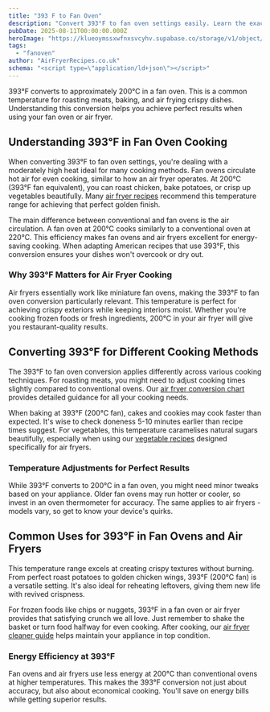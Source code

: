 ```yaml
---
title: "393 F to Fan Oven"
description: "Convert 393°F to fan oven settings easily. Learn the exact temperature and get air fryer cooking tips for perfect results every time."
pubDate: 2025-08-11T00:00:00.000Z
heroImage: "https://klueoymssxwfnxsvcyhv.supabase.co/storage/v1/object/public/md/393-f-to-fan-oven-bcb17337.png"
tags:
  - "fanoven"
author: "AirFryerRecipes.co.uk"
schema: "<script type=\"application/ld+json\"></script>"
---
```


<p>393°F converts to approximately 200°C in a fan oven. This is a common temperature for roasting meats, baking, and air frying crispy dishes. Understanding this conversion helps you achieve perfect results when using your fan oven or air fryer.</p>

<h2>Understanding 393°F in Fan Oven Cooking</h2>
<p>When converting 393°F to fan oven settings, you're dealing with a moderately high heat ideal for many cooking methods. Fan ovens circulate hot air for even cooking, similar to how an air fryer operates. At 200°C (393°F fan equivalent), you can roast chicken, bake potatoes, or crisp up vegetables beautifully. Many <a href=https://www.airfryerrecipe.co.uk/recipes>air fryer recipes</a> recommend this temperature range for achieving that perfect golden finish.</p>

<p>The main difference between conventional and fan ovens is the air circulation. A fan oven at 200°C cooks similarly to a conventional oven at 220°C. This efficiency makes fan ovens and air fryers excellent for energy-saving cooking. When adapting American recipes that use 393°F, this conversion ensures your dishes won't overcook or dry out.</p>

<h3>Why 393°F Matters for Air Fryer Cooking</h3>
<p>Air fryers essentially work like miniature fan ovens, making the 393°F to fan oven conversion particularly relevant. This temperature is perfect for achieving crispy exteriors while keeping interiors moist. Whether you're cooking frozen foods or fresh ingredients, 200°C in your air fryer will give you restaurant-quality results.</p>

<h2>Converting 393°F for Different Cooking Methods</h2>
<p>The 393°F to fan oven conversion applies differently across various cooking techniques. For roasting meats, you might need to adjust cooking times slightly compared to conventional ovens. Our <a href=https://www.airfryerrecipe.co.uk/air-fryer-conversion-chart>air fryer conversion chart</a> provides detailed guidance for all your cooking needs.</p>

<p>When baking at 393°F (200°C fan), cakes and cookies may cook faster than expected. It's wise to check doneness 5-10 minutes earlier than recipe times suggest. For vegetables, this temperature caramelises natural sugars beautifully, especially when using our <a href=https://www.airfryerrecipe.co.uk/recipe-category/vegetables>vegetable recipes</a> designed specifically for air fryers.</p>

<h3>Temperature Adjustments for Perfect Results</h3>
<p>While 393°F converts to 200°C in a fan oven, you might need minor tweaks based on your appliance. Older fan ovens may run hotter or cooler, so invest in an oven thermometer for accuracy. The same applies to air fryers - models vary, so get to know your device's quirks.</p>

<h2>Common Uses for 393°F in Fan Ovens and Air Fryers</h2>
<p>This temperature range excels at creating crispy textures without burning. From perfect roast potatoes to golden chicken wings, 393°F (200°C fan) is a versatile setting. It's also ideal for reheating leftovers, giving them new life with revived crispness.</p>

<p>For frozen foods like chips or nuggets, 393°F in a fan oven or air fryer provides that satisfying crunch we all love. Just remember to shake the basket or turn food halfway for even cooking. After cooking, our <a href=https://www.airfryerrecipe.co.uk/air-fryer-cleaner>air fryer cleaner guide</a> helps maintain your appliance in top condition.</p>

<h3>Energy Efficiency at 393°F</h3>
<p>Fan ovens and air fryers use less energy at 200°C than conventional ovens at higher temperatures. This makes the 393°F conversion not just about accuracy, but also about economical cooking. You'll save on energy bills while getting superior results.</p>